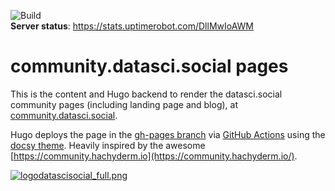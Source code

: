 ![Build](https://github.com/datascisocial/datascisocial.github.io/actions/workflows/gh-pages.yml/badge.svg)  
**Server status**: https://stats.uptimerobot.com/DllMwIoAWM

# community.datasci.social pages
This is the content and Hugo backend to render the datasci.social community pages (including landing page and blog), at [community.datasci.social](https://community.datasci.social).  

Hugo deploys the page in the [gh-pages branch](https://github.com/datascisocial/datascisocial.github.io/tree/gh-pages) via [GitHub Actions](https://gohugo.io/hosting-and-deployment/hosting-on-github/) using the [docsy theme](https://github.com/google/docsy). Heavily inspired by the awesome [https://community.hachyderm.io](https://community.hachyderm.io/).

[![logodatascisocial_full.png](https://community.datasci.social/images/logodatascisocial_full.png "datasci.social community pages")](https://community.datasci.social)

